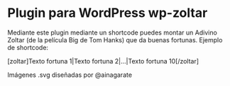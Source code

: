 # Plugin para WordPress wp-zoltar

Mediante este plugin mediante un shortcode puedes montar un Adivino Zoltar (de la película Big de Tom Hanks) que da buenas fortunas. Ejemplo de shortcode:

[zoltar]Texto fortuna 1|Texto fortuna 2|...|Texto fortuna 10[/zoltar]

Imágenes .svg diseñadas por @ainagarate
